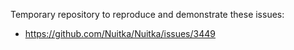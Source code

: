 Temporary repository to reproduce and demonstrate these issues:
- https://github.com/Nuitka/Nuitka/issues/3449